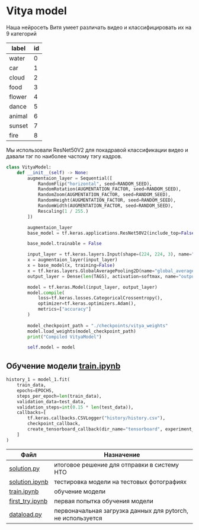 # Vitya model

Наша нейросеть Витя умеет различать видео и классифицировать их на 9 категорий

| label | id |
| --- | --- |
| water | 0 |
| car | 1 |
| cloud | 2 |
| food | 3 |
| flower | 4 |
| dance | 5 |
| animal | 6 |
| sunset | 7 |
| fire | 8 |

Мы использовали ResNet50V2 для покадравой классификации видео и давали тэг по наиболее частому тэгу кадров.


```python
class VityaModel:
    def __init__(self) -> None:
        augmentaion_layer = Sequential([
            RandomFlip("horizontal", seed=RANDOM_SEED),
            RandomRotation(AUGMENTATION_FACTOR, seed=RANDOM_SEED),
            RandomZoom(AUGMENTATION_FACTOR, seed=RANDOM_SEED),
            RandomHeight(AUGMENTATION_FACTOR, seed=RANDOM_SEED),
            RandomWidth(AUGMENTATION_FACTOR, seed=RANDOM_SEED),
            Rescaling(1 / 255.)
        ])

        augmentaion_layer
        base_model = tf.keras.applications.ResNet50V2(include_top=False, weights=None)

        base_model.trainable = False

        input_layer = tf.keras.layers.Input(shape=(224, 224, 3), name="input_layer")
        x = augmentaion_layer(input_layer)
        x = base_model(x, training=False)
        x = tf.keras.layers.GlobalAveragePooling2D(name="global_average_pooling2d")(x)
        output_layer = Dense(len(TAGS), activation=softmax, name="output_layer")(x)

        model = tf.keras.Model(input_layer, output_layer)
        model.compile(
            loss=tf.keras.losses.CategoricalCrossentropy(),
            optimizer=tf.keras.optimizers.Adam(),
            metrics=["accuracy"]
        )
        
        model_checkpoint_path = "./checkpoints/vitya_weights"
        model.load_weights(model_checkpoint_path)
        print("Compiled VityaModel")

        self.model = model
```

## Обучение модели [train.ipynb](train.ipynb)

```python
history_1 = model_1.fit(
    train_data,
    epochs=EPOCHS,
    steps_per_epoch=len(train_data),
    validation_data=test_data,
    validation_steps=int(0.15 * len(test_data)),
    callbacks=[
        tf.keras.callbacks.CSVLogger("history/history.csv"),
        checkpoint_callback,
        create_tensorboard_callback(dir_name="tensorboard", experiment_name="vitya")
    ]
)
```

| Файл | Назначение |
| --- | --- |
| [solution.py](solution.py) | итоговое решение для отправки в систему НТО |
| [solution.ipynb](solution.ipynb) | тестировка модели на тестовых фотографиях |
| [train.ipynb](train.ipynb) | обучение модели |
| [first_try.ipynb](first_try.ipynb) | первая попытка обучения модели |
| [dataload.py](dataload.py) | первоначальная загрузка данных для pytorch, не используется |